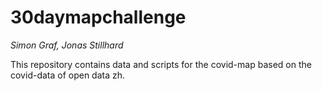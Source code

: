 # 30daymapchallenge
*Simon Graf, Jonas Stillhard*  

This repository contains data and scripts for the covid-map based on the covid-data of open data zh. 
